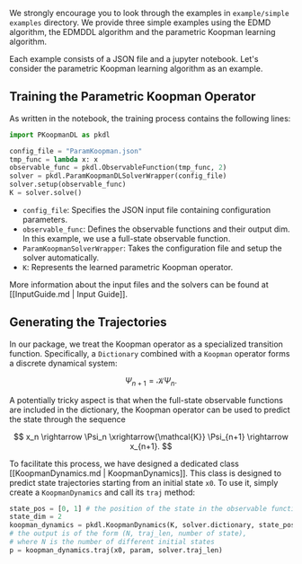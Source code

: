 
We strongly encourage you to look through the examples in `example/simple examples` directory. 
We provide three simple examples using the EDMD algorithm, the EDMDDL algorithm and the parametric Koopman learning algorithm.

Each example consists of a JSON file and a jupyter notebook. 
Let's consider the parametric Koopman learning algorithm as an example.

## Training the Parametric Koopman Operator

As written in the notebook,
the training process contains the following lines:

```python
import PKoopmanDL as pkdl

config_file = "ParamKoopman.json"
tmp_func = lambda x: x
observable_func = pkdl.ObservableFunction(tmp_func, 2)
solver = pkdl.ParamKoopmanDLSolverWrapper(config_file)
solver.setup(observable_func)
K = solver.solve()
```

- `config_file`: Specifies the JSON input file containing configuration parameters.
- `observable_func`: Defines the observable functions and their output dim.
  In this example, we use a full-state observable function.
- `ParamKoopmanSolverWrapper`: Takes the configuration file and setup the solver automatically.
- `K`: Represents the learned parametric Koopman operator.

More information about the input files and the solvers can be found at [[InputGuide.md | Input Guide]].

## Generating the Trajectories

In our package, we treat the Koopman operator as a specialized
transition function.
Specifically, a `Dictionary` combined with a `Koopman` operator forms a discrete dynamical system:

$$ \Psi_{n+1} = \mathcal{K} \Psi_n. $$

A potentially tricky aspect is that when the full-state observable
functions are included in the dictionary,
the Koopman operator can be used to predict the state
through the sequence

$$ x_n \rightarrow \Psi_n \xrightarrow{\mathcal{K}} \Psi_{n+1} \rightarrow x_{n+1}. $$

To facilitate this process,
we have designed a dedicated class [[KoopmanDynamics.md | KoopmanDynamics]].
This class is designed to predict state trajectories 
starting from an initial state `x0`.
To use it, 
simply create a `KoopmanDynamics` and call its `traj` method:

```python
state_pos = [0, 1] # the position of the state in the observable function
state_dim = 2
koopman_dynamics = pkdl.KoopmanDynamics(K, solver.dictionary, state_pos, state_dim)
# the output is of the form (N, traj_len, number of state),
# where N is the number of different initial states
p = koopman_dynamics.traj(x0, param, solver.traj_len)
```






